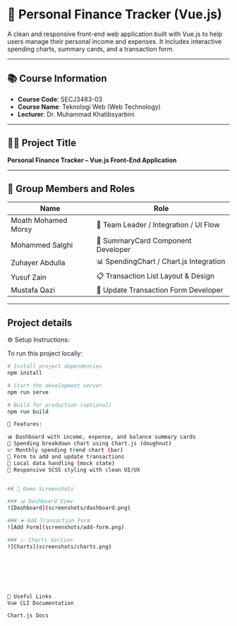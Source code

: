 # 💸 Personal Finance Tracker (Vue.js)

A clean and responsive front-end web application built with Vue.js to help users manage their personal income and expenses. It includes interactive spending charts, summary cards, and a transaction form.

---

## 📚 Course Information

- **Course Code**: SECJ3483-03  
- **Course Name**: Teknologi Web (Web Technology)  
- **Lecturer**: Dr. Muhammad Khatibsyarbini

---

## 👨‍💻 Project Title  
**Personal Finance Tracker – Vue.js Front-End Application**

---

## 👥 Group Members and Roles

| Name                 | Role                                  |
|----------------------|---------------------------------------|
| Moath Mohamed Morsy | 💼 Team Leader / Integration / UI Flow |
| Mohammed Salghi       | 🧩 SummaryCard Component Developer     |
| Zuhayer Abdulla      | 📊 SpendingChart / Chart.js Integration |
| Yusuf Zain           | 📋 Transaction List Layout & Design   |
| Mustafa Qazi         | 📝 Update Transaction Form Developer  |

---

##  Project details

⚙ Setup Instructions:

To run this project locally:

```bash
# Install project dependencies
npm install

# Start the development server
npm run serve

# Build for production (optional)
npm run build

🌟 Features:

📊 Dashboard with income, expense, and balance summary cards  
🍩 Spending breakdown chart using Chart.js (doughnut)  
📈 Monthly spending trend chart (bar)  
📝 Form to add and update transactions  
💾 Local data handling (mock state)  
🎨 Responsive SCSS styling with clean UI/UX  


## 📸 Demo Screenshots

### 📊 Dashboard View
![Dashboard](screenshots/dashboard.png)

### ➕ Add Transaction Form
![Add Form](screenshots/add-form.png)

### 📈 Charts Section
![Charts](screenshots/charts.png)







🔗 Useful Links
Vue CLI Documentation

Chart.js Docs
